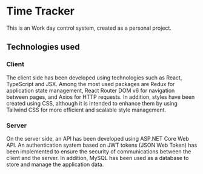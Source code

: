 # Time Tracker

This is an Work day control system, created as a personal project.  


## Technologies used

### Client
The client side has been developed using technologies such as React, TypeScript and JSX. Among the most used packages are Redux for application state management, React Router DOM v6 for navigation between pages, and Axios for HTTP requests. In addition, styles have been created using CSS, although it is intended to enhance them by using Tailwind CSS for more efficient and scalable style management.

### Server

On the server side, an API has been developed using ASP.NET Core Web API. An authentication system based on JWT tokens (JSON Web Token) has been implemented to ensure the security of communications between the client and the server. In addition, MySQL has been used as a database to store and manage the application data.
